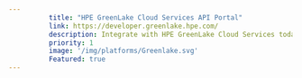 ```yaml
---
          title: "HPE GreenLake Cloud Services API Portal"
          link: https://developer.greenlake.hpe.com/
          description: Integrate with HPE GreenLake Cloud Services today!
          priority: 1
          image: '/img/platforms/Greenlake.svg'
          Featured: true
---
```

          